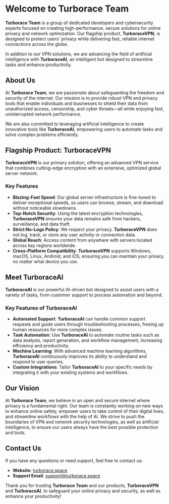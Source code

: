 # Welcome to Turborace Team

**Turborace Team** is a group of dedicated developers and cybersecurity experts focused on creating high-performance, secure solutions for online privacy and network optimization. Our flagship product, **TurboraceVPN**, is designed to protect users' privacy while delivering fast, reliable internet connections across the globe.

In addition to our VPN solutions, we are advancing the field of artificial intelligence with **TurboraceAI**, an intelligent bot designed to streamline tasks and enhance productivity.

## About Us

At **Turborace Team**, we are passionate about safeguarding the freedom and security of the internet. Our mission is to provide robust VPN and privacy tools that enable individuals and businesses to shield their data from unauthorized access, censorship, and cyber threats—all while enjoying fast, uninterrupted network performance.

We are also committed to leveraging artificial intelligence to create innovative tools like **TurboraceAI**, empowering users to automate tasks and solve complex problems efficiently.

## Flagship Product: TurboraceVPN

**TurboraceVPN** is our primary solution, offering an advanced VPN service that combines cutting-edge encryption with an extensive, optimized global server network.

### Key Features

- **Blazing-Fast Speed**: Our global server infrastructure is fine-tuned to deliver exceptional speeds, so users can browse, stream, and download without noticeable slowdowns.
- **Top-Notch Security**: Using the latest encryption technologies, **TurboraceVPN** ensures your data remains safe from hackers, surveillance, and data theft.
- **Strict No-Logs Policy**: We respect your privacy. **TurboraceVPN** does not log, track, or store any user activity or connection data.
- **Global Reach**: Access content from anywhere with servers located across key regions worldwide.
- **Cross-Platform Compatibility**: **TurboraceVPN** supports Windows, macOS, Linux, Android, and iOS, ensuring you can maintain your privacy no matter what device you use.

## Meet TurboraceAI

**TurboraceAI** is our powerful AI-driven bot designed to assist users with a variety of tasks, from customer support to process automation and beyond. 

### Key Features of TurboraceAI

- **Automated Support**: **TurboraceAI** can handle common support requests and guide users through troubleshooting processes, freeing up human resources for more complex issues.
- **Task Automation**: Use **TurboraceAI** to automate routine tasks such as data analysis, report generation, and workflow management, increasing efficiency and productivity.
- **Machine Learning**: With advanced machine learning algorithms, **TurboraceAI** continuously improves its ability to understand and respond to user queries.
- **Custom Integrations**: Tailor **TurboraceAI** to your specific needs by integrating it with your existing systems and workflows.

## Our Vision

At **Turborace Team**, we believe in an open and secure internet where privacy is a fundamental right. Our team is constantly working on new ways to enhance online safety, empower users to take control of their digital lives, and streamline workflows with the help of AI. We strive to push the boundaries of VPN and network security technologies, as well as artificial intelligence, to ensure our users always have the best possible protection and tools.

## Contact Us

If you have any questions or need support, feel free to contact us:

- **Website**: [turborace.space](https://turborace.space)
- **Support Email**: [support@turborace.space](mailto:support@turborace.space)

Thank you for trusting **Turborace Team** and our products, **TurboraceVPN** and **TurboraceAI**, to safeguard your online privacy and security, as well as enhance your productivity!
